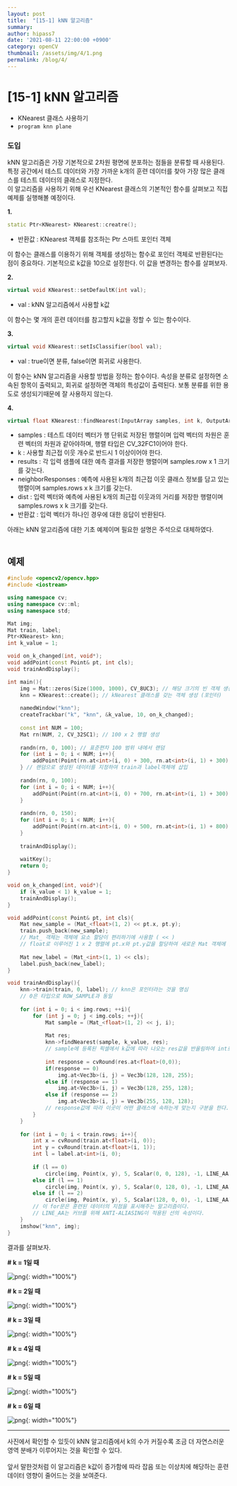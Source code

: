 ```yaml
---
layout: post
title:  "[15-1] kNN 알고리즘"
summary: 
author: hipass7
date: '2021-08-11 22:00:00 +0900'
category: openCV
thumbnail: /assets/img/4/1.png
permalink: /blog/4/
---
```


# [15-1] kNN 알고리즘

- KNearest 클래스 사용하기
- `program knn plane`

### 도입

kNN 알고리즘은 가장 기본적으로 2차원 평면에 분포하는 점들을 분류할 때 사용된다. 특정 공간에서 테스트 데이터와 가장 가까운 k개의 훈련 데이터를 찾아 가장 많은 클래스를 테스트 데이터의 클래스로 지정한다. <br />
이 알고리즘을 사용하기 위해 우선 KNearest 클래스의 기본적인 함수를 살펴보고 직접 예제를 실행해볼 예정이다.


**1.**

```c++
static Ptr<KNearest> KNearest::creatre();
```

- 반환값 : KNearest 객체를 참조하는 Ptr 스마트 포인터 객체

이 함수는 클래스를 이용하기 위해 객체를 생성하는 함수로 포인터 객체로 반환된다는 점이 중요하다. 기본적으로 k값을 10으로 설정한다. 이 값을 변경하는 함수를 살펴보자.

**2.**

```c++
virtual void KNearest::setDefaultK(int val);
```

- val : kNN 알고리즘에서 사용할 k값

이 함수는 몇 개의 훈련 데이터를 참고할지 k값을 정할 수 있는 함수이다.

**3.**

```c++
virtual void KNearest::setIsClassifier(bool val);
```

- val : true이면 분류, false이면 회귀로 사용한다.

이 함수는 kNN 알고리즘을 사용할 방법을 정하는 함수이다. 속성을 분류로 설정하면 소속된 항목이 출력되고, 회귀로 설정하면 객체의 특성값이 출력된다. 보통 분류를 위한 용도로 생성되기때문에 잘 사용하지 않는다.

**4.**

```c++
virtual float KNearest::findNearest(InputArray samples, int k, OutputArray results, OutputArray neightborResponses = noArray(), OutputArray dist = noArray()) const;
```

- samples : 테스트 데이터 벡터가 행 단위로 저장된 행렬이며 입력 벡터의 차원은 훈련 벡터의 차원과 같아야하며, 행렬 타입은 CV_32FC1이어야 한다.
- k : 사용할 최근접 이웃 개수로 반드시 1 이상이어야 한다.
- results : 각 입력 샘플에 대한 예측 결과를 저장한 행렬이며 samples.row x 1 크기를 갖는다.
- neighborResponses : 예측에 사용된 k개의 최근접 이웃 클래스 정보를 담고 있는 행렬이며 samples.rows x k 크기를 갖는다.
- dist : 입력 벡터와 예측에 사용된 k개의 최근접 이웃과의 거리를 저장한 행렬이며 samples.rows x k 크기를 갖는다.
- 반환값 : 입력 벡터가 하나인 경우에 대한 응답이 반환된다.

아래는 kNN 알고리즘에 대한 기초 예제이며 필요한 설명은 주석으로 대체하였다. <br /> <br />
## 예제

```c++
#include <opencv2/opencv.hpp>
#include <iostream>

using namespace cv;
using namespace cv::ml;
using namespace std;

Mat img;
Mat train, label;
Ptr<KNearest> knn;
int k_value = 1;

void on_k_changed(int, void*);
void addPoint(const Point& pt, int cls);
void trainAndDisplay();

int main(){
    img = Mat::zeros(Size(1000, 1000), CV_8UC3); // 해당 크기의 빈 객체 생성
    knn = KNearest::create(); // kNearest 클래스를 갖는 객체 생성 (포인터)
    
    namedWindow("knn");
    createTrackbar("k", "knn", &k_value, 10, on_k_changed);
    
    const int NUM = 100;
    Mat rn(NUM, 2, CV_32SC1); // 100 x 2 행렬 생성
    
    randn(rn, 0, 100); // 표준편차 100 범위 내에서 랜덤
    for (int i = 0; i < NUM; i++){
        addPoint(Point(rn.at<int>(i, 0) + 300, rn.at<int>(i, 1) + 300), 0);
    } // 랜덤으로 생성된 데이터를 지정하여 train과 label객체에 삽입
    
    randn(rn, 0, 100);
    for (int i = 0; i < NUM; i++){
        addPoint(Point(rn.at<int>(i, 0) + 700, rn.at<int>(i, 1) + 300), 1);
    }
            
    randn(rn, 0, 150);
    for (int i = 0; i < NUM; i++){
        addPoint(Point(rn.at<int>(i, 0) + 500, rn.at<int>(i, 1) + 800), 2);
    }
    
    trainAndDisplay();
    
    waitKey();
    return 0;
}

void on_k_changed(int, void*){
    if (k_value < 1) k_value = 1;
    trainAndDisplay();
}

void addPoint(const Point& pt, int cls){
    Mat new_sample = (Mat_<float>(1, 2) << pt.x, pt.y);
    train.push_back(new_sample);
    // Mat_ 객체는 객체에 요소 할당이 편리하기에 사용함 ( << )
    // float로 이루어진 1 x 2 행렬에 pt.x와 pt.y값을 할당하여 새로운 Mat 객체에 할당
    
    Mat new_label = (Mat_<int>(1, 1) << cls);
    label.push_back(new_label);
}

void trainAndDisplay(){
    knn->train(train, 0, label); // knn은 포인터라는 것을 명심
    // 0은 타입으로 ROW_SAMPLE과 동일
    
    for (int i = 0; i < img.rows; ++i){
        for (int j = 0; j < img.cols; ++j){
            Mat sample = (Mat_<float>(1, 2) << j, i);
            
            Mat res;
            knn->findNearest(sample, k_value, res);
            // sample에 등록된 픽셀에서 k값에 따라 나오는 res값을 반올림하여 int로 할당
            
            int response = cvRound(res.at<float>(0,0));
            if(response == 0)
                img.at<Vec3b>(i, j) = Vec3b(128, 128, 255);
            else if (response == 1)
                img.at<Vec3b>(i, j) = Vec3b(128, 255, 128);
            else if (response == 2)
                img.at<Vec3b>(i, j) = Vec3b(255, 128, 128);
            // response값에 따라 이곳이 어떤 클래스에 속하는게 맞는지 구분을 한다.
        }
    }
    
    for (int i = 0; i < train.rows; i++){
        int x = cvRound(train.at<float>(i, 0));
        int y = cvRound(train.at<float>(i, 1));
        int l = label.at<int>(i, 0);
        
        if (l == 0)
            circle(img, Point(x, y), 5, Scalar(0, 0, 128), -1, LINE_AA);
        else if (l == 1)
            circle(img, Point(x, y), 5, Scalar(0, 128, 0), -1, LINE_AA);
        else if (l == 2)
            circle(img, Point(x, y), 5, Scalar(128, 0, 0), -1, LINE_AA);
        // 이 for문은 훈련된 데이터의 지점을 표시해주는 알고리즘이다.
        // LINE_AA는 커브를 위해 ANTI-ALIASING이 적용된 선의 속성이다.
    }
    imshow("knn", img);
}


```
결과를 살펴보자.

**# k = 1일 때**

![png](/assets/img/4/1.png){: width="100%"}

**# k = 2일 때**

![png](/assets/img/4/2.png){: width="100%"}

**# k = 3일 때**

![png](/assets/img/4/3.png){: width="100%"}

**# k = 4일 때**

![png](/assets/img/4/4.png){: width="100%"}

**# k = 5일 때**

![png](/assets/img/4/5.png){: width="100%"}

**# k = 6일 때**

![png](/assets/img/4/6.png){: width="100%"}

------
사진에서 확인할 수 있듯이 kNN 알고리즘에서 k의 수가 커질수록 조금 더 자연스러운 영역 분배가 이루어지는 것을 확인할 수 있다. <br /><br />
앞서 말한것처럼 이 알고리즘은 k값이 증가함에 따라 잡음 또는 이상치에 해당하는 훈련 데이터 영향이 줄어드는 것을 보여준다. <br />

